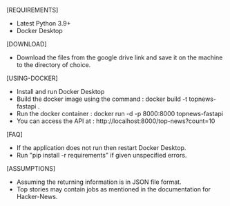 [REQUIREMENTS]
-  Latest Python 3.9+
-  Docker Desktop

[DOWNLOAD]
-  Download the files from the google drive link and save it on the machine to the directory of choice.

[USING-DOCKER]
-  Install and run Docker Desktop
-  Build the docker image using the command : docker build -t topnews-fastapi .
-  Run the docker container : docker run -d -p 8000:8000 topnews-fastapi
-  You can access the API at : http://localhost:8000/top-news?count=10

[FAQ]
-  If the application does not run then restart Docker Desktop.
-  Run "pip install -r requirements" if given unspecified errors.

[ASSUMPTIONS]
-  Assuming the returning information is in JSON file format.
-  Top stories may contain jobs as mentioned in the documentation for Hacker-News.